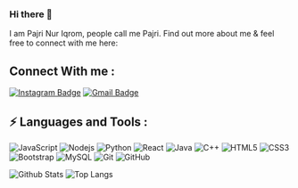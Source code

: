 ### Hi there 👋

I am Pajri Nur Iqrom, people call me Pajri. Find out more about me & feel free to connect with me here:

## Connect With me : 
[![Instagram Badge](https://img.shields.io/badge/-pajri_231-purple?style=flat-square&logo=instagram&logoColor=white&link=https://instagram.com/pajri_231/)](https://instagram.com/pajri_231)
[![Gmail Badge](https://img.shields.io/badge/-pajrivan231@.com-c14438?style=flat-square&logo=Gmail&logoColor=white&link=mailto:pajrivan231@gmail.com)](mailto:pajrivan231@gmail.com)


## ⚡ Languages and Tools :

![JavaScript](https://img.shields.io/badge/-JavaScript-black?style=flat-square&logo=javascript)
![Nodejs](https://img.shields.io/badge/-Nodejs-black?style=flat-square&logo=Node.js)
![Python](https://img.shields.io/badge/-Python-black?style=flat-square&logo=Python)
![React](https://img.shields.io/badge/-React-black?style=flat-square&logo=react)
![Java](https://img.shields.io/badge/-java-E34A86?style=flat-square&logo=java)
![C++](https://img.shields.io/badge/-C++-00599C?style=flat-square&logo=c)
![HTML5](https://img.shields.io/badge/-HTML5-E34F26?style=flat-square&logo=html5&logoColor=white)
![CSS3](https://img.shields.io/badge/-CSS3-1572B6?style=flat-square&logo=css3)
![Bootstrap](https://img.shields.io/badge/-Bootstrap-563D7C?style=flat-square&logo=bootstrap)
![MySQL](https://img.shields.io/badge/-MySQL-black?style=flat-square&logo=mysql)
![Git](https://img.shields.io/badge/-Git-black?style=flat-square&logo=git)
![GitHub](https://img.shields.io/badge/-GitHub-181717?style=flat-square&logo=github)

![Github Stats](https://github-readme-stats.vercel.app/api?username=pajri123&count_private=true&show_icons=true&include_all_commits=true)
![Top Langs](https://github-readme-stats.vercel.app/api/top-langs/?username=pajri123&hide=TeX&layout=compact)

